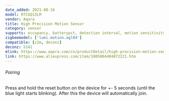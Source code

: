 ```yaml
---
date_added: 2021-08-16
model: RTCGQ13LM
vendor: Aqara
title: High Precision Motion Sensor 
category: sensor
supports: occupancy, batterypct, detection interval, motion sensitivity
zigbeemodel: ['lumi.motion.agl04']
compatible: [z2m, deconz]
deconz: 5141
mlink: https://www.aqara.com/cn/productDetail/high-precision-motion-sensor
link: https://www.aliexpress.com/item/1005004404872221.htm
---
```


###### Pairing
Press and hold the reset button on the device for +- 5 seconds (until the blue light starts blinking).
After this the device will automatically join.
